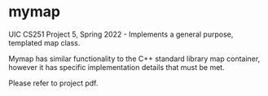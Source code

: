 # mymap
UIC CS251 Project 5, Spring 2022 - Implements a general purpose, templated map class.

Mymap has similar functionality to the C++ standard library map container, however it has specific implementation details that must be met.

Please refer to project pdf.
